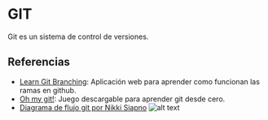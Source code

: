 # GIT

Git es un sistema de control de versiones.

## Referencias

- [Learn Git Branching](https://learngitbranching.js.org/): Aplicación web para aprender como funcionan las ramas en github.
- [Oh my git!](https://blinry.itch.io/oh-my-git): Juego descargable para aprender git desde cero.
- [Diagrama de flujo git por Nikki Siapno](https://twitter.com/NikkiSiapno/status/1593882400983072769?s=20&t=Q_Z1e7NYOrd8hzLS6WRlcQ)
![alt text](https://pbs.twimg.com/media/Fh6bl4DWIAAZxse?format=jpg&name=large)
